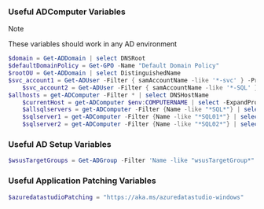 ### Useful ADComputer Variables
>[!NOTE]
> These variables should work in any AD environment

```powershell
$domain = Get-ADDomain | select DNSRoot
$defaultDomainPolicy = Get-GPO -Name "Default Domain Policy"
$rootOU = Get-ADDomain | select DistinguishedName
$svc_account1 = Get-ADUser -Filter { samAccountName -like '*-svc' } -Properties samAccountName | Select-Object samAccountName
    $svc_account2 = Get-ADUser -Filter { samAccountName -like '*-SQL' } -Properties samAccountName | Select-Object samAccountName
$allhosts = get-ADComputer -Filter * | select DNSHostName
    $currentHost = get-ADComputer $env:COMPUTERNAME | select -ExpandProperty DNSHostName
    $allsqlservers = get-ADComputer -Filter {Name -like "*SQL*"} | select DNSHostName
    $sqlserver1 = get-ADComputer -Filter {Name -like "*SQL01*"} | select DNSHostName
    $sqlserver2 = get-ADComputer -Filter {Name -like "*SQL02*"} | select DNSHostName
```
### Useful AD Setup Variables
```powershell
$wsusTargetGroups = Get-ADGroup -Filter 'Name -like "wsusTargetGroup*"'

```
### Useful Application Patching Variables
```powershell
$azuredatastudioPatching = "https://aka.ms/azuredatastudio-windows"

```
